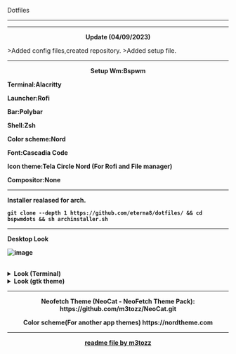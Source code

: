 <p align="left"> Dotfiles

--------------------------------------------------------------------------
--------------------------------------------------------------------------

<p align="center"> <b>Update (04/09/2023)</b></p>
>Added config files,created repository.
>Added setup file.

--------------------------------------------------------------------------
<p align="center"> <b>Setup
Wm:Bspwm
 
Terminal:Alacritty

Launcher:Rofi

Bar:Polybar

Shell:Zsh

Color scheme:Nord

Font:Cascadia Code

Icon theme:Tela Circle Nord (For Rofi and File manager)

Compositor:None

--------------------------------------------------------------------------
Installer realased for arch.

```
git clone --depth 1 https://github.com/eterna8/dotfiles/ && cd bspwmdots && sh archinstaller.sh
```

--------------------------------------------------------------------------

Desktop Look<br>

![image](https://github.com/eterna8/bspwmdots/assets/139211439/433592b4-f40f-4a6c-9711-a0d5a1ba4595)

<br/>
</details>

<details>
<summary> Look (Terminal) </summary> 

![image](https://github.com/eterna8/bspwmdots/assets/139211439/7e3ec95b-2dcc-48d2-8ffb-01cc6e6f2ae8)



</details>

<details>
<summary> Look (gtk theme) </summary>
 
![image](https://github.com/eterna8/bspwmdots/assets/139211439/1d11939c-fb43-4f27-8b47-a878253e7553)


</details>

--------------------------------------------------------------------------
<p align="center">Neofetch Theme (NeoCat - NeoFetch Theme Pack): https://github.com/m3tozz/NeoCat.git</p>

<p align="center">Color scheme(For another app themes) https://nordtheme.com</p>

--------------------------------------------------------------------------
<p align="center"><a href="https://github.com/m3tozz">readme file by m3tozz</a>
